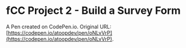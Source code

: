 # fCC Project 2 - Build a Survey Form

A Pen created on CodePen.io. Original URL: [https://codepen.io/atoopdev/pen/oNLvVrP](https://codepen.io/atoopdev/pen/oNLvVrP).



